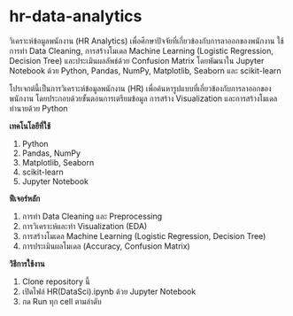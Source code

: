 # hr-data-analytics
วิเคราะห์ข้อมูลพนักงาน (HR Analytics) เพื่อศึกษาปัจจัยที่เกี่ยวข้องกับการลาออกของพนักงาน ใช้การทำ Data Cleaning, การสร้างโมเดล Machine Learning (Logistic Regression, Decision Tree) และประเมินผลลัพธ์ด้วย Confusion Matrix โดยพัฒนาใน Jupyter Notebook ด้วย Python, Pandas, NumPy, Matplotlib, Seaborn และ scikit-learn

โปรเจกต์นี้เป็นการวิเคราะห์ข้อมูลพนักงาน (HR) เพื่อค้นหารูปแบบที่เกี่ยวข้องกับการลาออกของพนักงาน
โดยประกอบด้วยขั้นตอนการเตรียมข้อมูล การสร้าง Visualization และการสร้างโมเดลทำนายด้วย Python

**เทคโนโลยีที่ใช้**
1. Python
2. Pandas, NumPy
3. Matplotlib, Seaborn
4. scikit-learn
5. Jupyter Notebook

**ฟีเจอร์หลัก**

1. การทำ Data Cleaning และ Preprocessing
2. การวิเคราะห์และทำ Visualization (EDA)
3. การสร้างโมเดล Machine Learning (Logistic Regression, Decision Tree)
4. การประเมินผลโมเดล (Accuracy, Confusion Matrix)

**วิธีการใช้งาน**

1. Clone repository นี้
2. เปิดไฟล์ HR(DataSci).ipynb ด้วย Jupyter Notebook
3. กด Run ทุก cell ตามลำดับ
